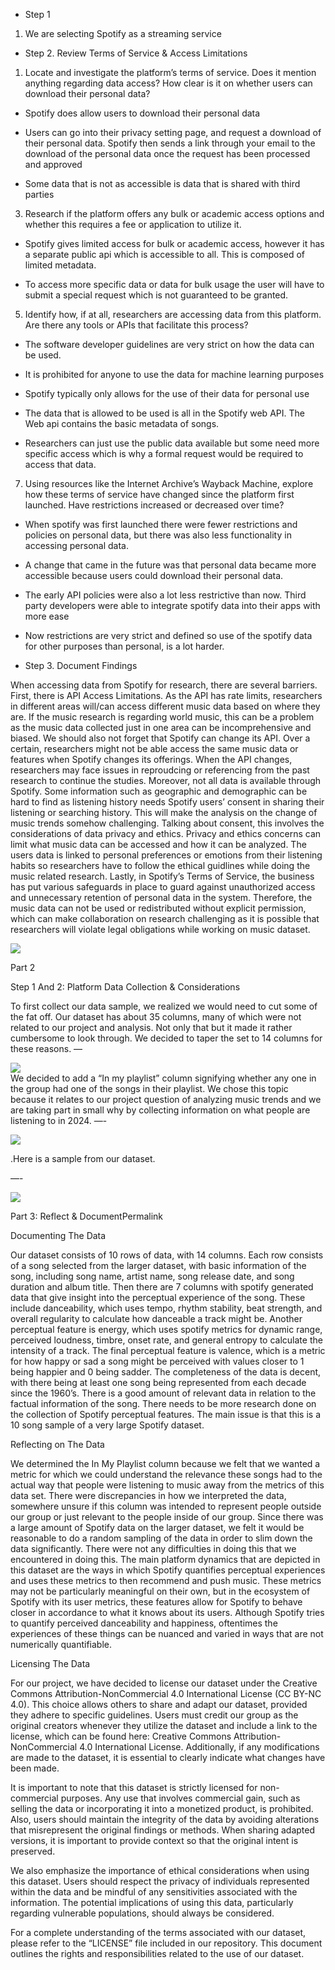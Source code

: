 *   Step 1
    

1.  We are selecting Spotify as a streaming service
    

*   Step 2. Review Terms of Service & Access Limitations
    

1.  Locate and investigate the platform’s terms of service. Does it mention anything regarding data access? How clear is it on whether users can download their personal data?
    

*   Spotify does allow users to download their personal data
    
*   Users can go into their privacy setting page, and request a download of their personal data. Spotify then sends a link through your email to the download of the personal data once the request has been processed and approved
    
*   Some data that is not as accessible is data that is shared with third parties
    

3.  Research if the platform offers any bulk or academic access options and whether this requires a fee or application to utilize it.
    

*   Spotify gives limited access for bulk or academic access, however it has a separate public api which is accessible to all. This is composed of limited metadata. 
    
*   To access more specific data or data for bulk usage the user will have to submit a special request which is not guaranteed to be granted. 
    

5.  Identify how, if at all, researchers are accessing data from this platform. Are there any tools or APIs that facilitate this process?
    

*   The software developer guidelines are very strict on how the data can be used. 
    
*   It is prohibited for anyone to use the data for machine learning purposes
    
*   Spotify typically only allows for the use of their data for personal use
    
*   The data that is allowed to be used is all in the Spotify web API. The Web api contains the basic metadata of songs.
    
*   Researchers can just use the public data available but some need more specific access which is why a formal request would be required to access that data. 
    

7.  Using resources like the Internet Archive’s Wayback Machine, explore how these terms of service have changed since the platform first launched. Have restrictions increased or decreased over time?
    

*   When spotify was first launched there were fewer restrictions and policies on personal data, but there was also less functionality in accessing personal data.
    
*   A change that came in the future was that personal data became more accessible because users could download their personal data. 
    
*   The early API policies were also a lot less restrictive than now. Third party developers were able to integrate spotify data into their apps with more ease
    
*   Now restrictions are very strict and defined so use of the spotify data for other purposes than personal, is a lot harder. 
    

  

*   Step 3. Document Findings
    

When accessing data from Spotify for research, there are several barriers. First, there is API Access Limitations. As the API has rate limits, researchers in different areas will/can access different music data based on where they are. If the music research is regarding world music, this can be a problem as the music data collected just in one area can be incomprehensive and biased. We should also not forget that Spotify can change its API. Over a certain, researchers might not be able access the same music data or features when Spotify changes its offerings. When the API changes, researchers may face issues in reproudcing or referencing from the past research to continue the studies. Moreover, not all data is available through Spotify. Some information such as geographic and demographic can be hard to find as listening history needs Spotify users’ consent in sharing their listening or searching history. This will make the analysis on the change of music trends somehow challenging. Talking about consent, this involves the considerations of data privacy and ethics. Privacy and ethics concerns can limit what music data can be accessed and how it can be analyzed. The users data is linked to personal preferences or emotions from their listening habits so researchers have to follow the ethical guidlines while doing the music related research. Lastly, in Spotify’s Terms of Service, the business has put various safeguards in place to guard against unauthorized access and unnecessary retention of personal data in the system. Therefore, the music data can not be used or redistributed without explicit permission, which can make collaboration on research challenging as it is possible that researchers will violate legal obligations while working on music dataset. 

  

![](https://lh7-rt.googleusercontent.com/docsz/AD_4nXfsTReQkWFBwb_8ZMrJDhtDN9nL_QhkNSaI2yZnFRYMcq0mdCaTYmlo7duV-D26tj2rhpiyQwQEH93PGb36J54c3gulFWZmhr47yioXxSDeE6y8h-C_WtPvG0ITQYkA9BUebfqT4yywon1TMIuD?key=P4_i5Bu3oSPiNGPQh-Rn2Q)

Part 2

  

Step 1 And 2: Platform Data Collection & Considerations

  

To first collect our data sample, we realized we would need to cut some of the fat off. Our dataset has about 35 columns, many of which were not related to our project and analysis. Not only that but it made it rather cumbersome to look through. We decided to taper the set to 14 columns for these reasons. —

![](https://lh7-rt.googleusercontent.com/docsz/AD_4nXdQMYxBDlQh28_o2ers4m4myMhKfPp8SQ5raS1ajbAH9skPWkSdln1MgvZP9lMkOW7Ny53eXOyvE5dvAa2PIuvxh-U5FOm7xZf1JxWNViozYPreV416Kp5hoiG8fRj9J16JmcTXG3aA8g5NDzzsxg?key=P4_i5Bu3oSPiNGPQh-Rn2Q)  
We decided to add a “In my playlist” column signifying whether any one in the group had one of the songs in their playlist. We chose this topic because it relates to our project question of analyzing music trends and we are taking part in small why by collecting information on what people are listening to in 2024. —-

![](https://lh7-rt.googleusercontent.com/docsz/AD_4nXfgMu6yJK-nqPk_NJsBv0UBSIwhSfwjtV7_S2dv9HYV4I3hW8PFwazf4jhiFUK6N9b2oxD_9klqdmMqTUWXYWxdBeeDCKGpVmhFZotYI8A457UuwwNRTTV8sNrZtu8uETQOMfRWT78zND59YryJ?key=P4_i5Bu3oSPiNGPQh-Rn2Q)  
  
.Here is a sample from our dataset.

—-

![](https://lh7-rt.googleusercontent.com/docsz/AD_4nXfL1NA_MXd3-GAj1NcdlvuBbbe3np9IRv1ES6DnlQjEsCL_aRjhEeFSiFAgq3ZD4mFnWR81U0bvvSZZZdR-thjlJkuNuf0b-cKwdDZ90v2buTJ_oYufh9zs9FlqnAUGY74B4sq0hJwDW9a5u2l4HQ?key=P4_i5Bu3oSPiNGPQh-Rn2Q)

  

Part 3: Reflect & DocumentPermalink

Documenting The Data

  

Our dataset consists of 10 rows of data, with 14 columns. Each row consists of a song selected from the larger dataset, with basic information of the song, including song name, artist name, song release date, and song duration and album title. Then there are 7 columns with spotify generated data that give insight into the perceptual experience of the song. These include danceability, which uses tempo, rhythm stability, beat strength, and overall regularity to calculate how danceable a track might be. Another perceptual feature is energy, which uses spotify metrics for dynamic range, perceived loudness, timbre, onset rate, and general entropy to calculate the intensity of a track. The final perceptual feature is valence, which is a metric for how happy or sad a song might be perceived with values closer to 1 being happier and 0 being sadder. The completeness of the data is decent, with there being at least one song being represented from each decade since the 1960’s. There is a good amount of relevant data in relation to the factual information of the song. There needs to be more research done on the collection of Spotify perceptual features. The main issue is that this is a 10 song sample of a very large Spotify dataset. 

  

Reflecting on The Data

  

We determined the In My Playlist column because we felt that we wanted a metric for which we could understand the relevance these songs had to the actual way that people were listening to music away from the metrics of this data set. There were discrepancies in how we interpreted the data, somewhere unsure if this column was intended to represent people outside our group or just relevant to the people inside of our group. Since there was a large amount of Spotify data on the larger dataset, we felt it would be reasonable to do a random sampling of the data in order to slim down the data significantly. There were not any difficulties in doing this that we encountered in doing this. The main platform dynamics that are depicted in this dataset are the ways in which Spotify quantifies perceptual experiences and uses these metrics to then recommend and push music. These metrics may not be particularly meaningful on their own, but in the ecosystem of Spotify with its user metrics, these features allow for Spotify to behave closer in accordance to what it knows about its users. Although Spotify tries to quantify perceived danceability and happiness, oftentimes the experiences of these things can be nuanced and varied in ways that are not numerically quantifiable. 

  

Licensing The Data

For our project, we have decided to license our dataset under the Creative Commons Attribution-NonCommercial 4.0 International License (CC BY-NC 4.0). This choice allows others to share and adapt our dataset, provided they adhere to specific guidelines. Users must credit our group as the original creators whenever they utilize the dataset and include a link to the license, which can be found here: Creative Commons Attribution-NonCommercial 4.0 International License. Additionally, if any modifications are made to the dataset, it is essential to clearly indicate what changes have been made.

It is important to note that this dataset is strictly licensed for non-commercial purposes. Any use that involves commercial gain, such as selling the data or incorporating it into a monetized product, is prohibited. Also, users should maintain the integrity of the data by avoiding alterations that misrepresent the original findings or methods. When sharing adapted versions, it is important to provide context so that the original intent is preserved.

We also emphasize the importance of ethical considerations when using this dataset. Users should respect the privacy of individuals represented within the data and be mindful of any sensitivities associated with the information. The potential implications of using this data, particularly regarding vulnerable populations, should always be considered.

For a complete understanding of the terms associated with our dataset, please refer to the “LICENSE” file included in our repository. This document outlines the rights and responsibilities related to the use of our dataset.
